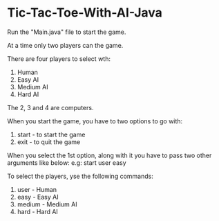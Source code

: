 # Tic-Tac-Toe-With-AI-Java

Run the "Main.java" file to start the game.

At a time only two players can the game.

There are four players to select wth:
1. Human
2. Easy AI
3. Medium AI
4. Hard AI

The 2, 3 and 4 are computers.

When you start the game, you have to two options to go with:
1. start - to start the game
2. exit - to quit the game

When you select the 1st option, along with it you have to pass two other arguments like below: e.g: start user easy

To select the players, yse the following commands:
1. user - Human
2. easy - Easy AI
3. medium - Medium AI
4. hard - Hard AI
